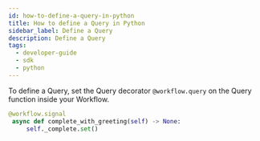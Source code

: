 ```yaml
---
id: how-to-define-a-query-in-python
title: How to define a Query in Python
sidebar_label: Define a Query
description: Define a Query
tags:
  - developer-guide
  - sdk
  - python
---
```


To define a Query, set the Query decorator `@workflow.query` on the Query function inside your Workflow.

```python
@workflow.signal
 async def complete_with_greeting(self) -> None:
     self._complete.set()
```
